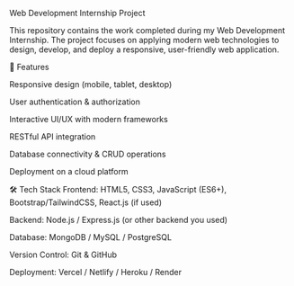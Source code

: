Web Development Internship Project

This repository contains the work completed during my Web Development Internship. The project focuses on applying modern web technologies to design, develop, and deploy a responsive, user-friendly web application.

🚀 Features

Responsive design (mobile, tablet, desktop)

User authentication & authorization

Interactive UI/UX with modern frameworks

RESTful API integration

Database connectivity & CRUD operations

Deployment on a cloud platform

🛠️ Tech Stack
Frontend: HTML5, CSS3, JavaScript (ES6+), Bootstrap/TailwindCSS, React.js (if used)

Backend: Node.js / Express.js (or other backend you used)

Database: MongoDB / MySQL / PostgreSQL

Version Control: Git & GitHub

Deployment: Vercel / Netlify / Heroku / Render
